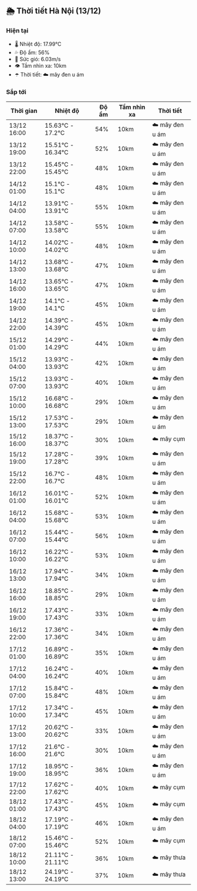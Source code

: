 ## 🌦️ Thời tiết Hà Nội (13/12)

### Hiện tại

- 🌡️ Nhiệt độ: 17.99℃
- 💦 Độ ẩm: 56%
- 💨 Sức gió: 6.03m/s
- 👁️ Tầm nhìn xa: 10km
- ☂️ Thời tiết: ☁️ mây đen u ám

### Sắp tới

| Thời gian | Nhiệt độ | Độ ẩm | Tầm nhìn xa | Thời tiết |
| --- | --- | --- | --- | --- |
| 13/12 16:00 | 15.63℃ - 17.2℃ | 54% | 10km | ☁️ mây đen u ám |
| 13/12 19:00 | 15.51℃ - 16.34℃ | 52% | 10km | ☁️ mây đen u ám |
| 13/12 22:00 | 15.45℃ - 15.45℃ | 48% | 10km | ☁️ mây đen u ám |
| 14/12 01:00 | 15.1℃ - 15.1℃ | 48% | 10km | ☁️ mây đen u ám |
| 14/12 04:00 | 13.91℃ - 13.91℃ | 55% | 10km | ☁️ mây đen u ám |
| 14/12 07:00 | 13.58℃ - 13.58℃ | 55% | 10km | ☁️ mây đen u ám |
| 14/12 10:00 | 14.02℃ - 14.02℃ | 48% | 10km | ☁️ mây đen u ám |
| 14/12 13:00 | 13.68℃ - 13.68℃ | 47% | 10km | ☁️ mây đen u ám |
| 14/12 16:00 | 13.65℃ - 13.65℃ | 47% | 10km | ☁️ mây đen u ám |
| 14/12 19:00 | 14.1℃ - 14.1℃ | 45% | 10km | ☁️ mây đen u ám |
| 14/12 22:00 | 14.39℃ - 14.39℃ | 45% | 10km | ☁️ mây đen u ám |
| 15/12 01:00 | 14.29℃ - 14.29℃ | 44% | 10km | ☁️ mây đen u ám |
| 15/12 04:00 | 13.93℃ - 13.93℃ | 42% | 10km | ☁️ mây đen u ám |
| 15/12 07:00 | 13.93℃ - 13.93℃ | 40% | 10km | ☁️ mây đen u ám |
| 15/12 10:00 | 16.68℃ - 16.68℃ | 29% | 10km | ☁️ mây đen u ám |
| 15/12 13:00 | 17.53℃ - 17.53℃ | 29% | 10km | ☁️ mây đen u ám |
| 15/12 16:00 | 18.37℃ - 18.37℃ | 30% | 10km | ☁️ mây cụm |
| 15/12 19:00 | 17.28℃ - 17.28℃ | 39% | 10km | ☁️ mây đen u ám |
| 15/12 22:00 | 16.7℃ - 16.7℃ | 48% | 10km | ☁️ mây đen u ám |
| 16/12 01:00 | 16.01℃ - 16.01℃ | 52% | 10km | ☁️ mây đen u ám |
| 16/12 04:00 | 15.68℃ - 15.68℃ | 53% | 10km | ☁️ mây đen u ám |
| 16/12 07:00 | 15.44℃ - 15.44℃ | 56% | 10km | ☁️ mây đen u ám |
| 16/12 10:00 | 16.22℃ - 16.22℃ | 53% | 10km | ☁️ mây đen u ám |
| 16/12 13:00 | 17.94℃ - 17.94℃ | 34% | 10km | ☁️ mây đen u ám |
| 16/12 16:00 | 18.85℃ - 18.85℃ | 29% | 10km | ☁️ mây đen u ám |
| 16/12 19:00 | 17.43℃ - 17.43℃ | 33% | 10km | ☁️ mây đen u ám |
| 16/12 22:00 | 17.36℃ - 17.36℃ | 34% | 10km | ☁️ mây đen u ám |
| 17/12 01:00 | 16.89℃ - 16.89℃ | 35% | 10km | ☁️ mây đen u ám |
| 17/12 04:00 | 16.24℃ - 16.24℃ | 40% | 10km | ☁️ mây đen u ám |
| 17/12 07:00 | 15.84℃ - 15.84℃ | 48% | 10km | ☁️ mây đen u ám |
| 17/12 10:00 | 17.34℃ - 17.34℃ | 45% | 10km | ☁️ mây đen u ám |
| 17/12 13:00 | 20.62℃ - 20.62℃ | 33% | 10km | ☁️ mây đen u ám |
| 17/12 16:00 | 21.6℃ - 21.6℃ | 30% | 10km | ☁️ mây đen u ám |
| 17/12 19:00 | 18.95℃ - 18.95℃ | 36% | 10km | ☁️ mây đen u ám |
| 17/12 22:00 | 17.62℃ - 17.62℃ | 40% | 10km | ☁️ mây cụm |
| 18/12 01:00 | 17.43℃ - 17.43℃ | 45% | 10km | ☁️ mây cụm |
| 18/12 04:00 | 17.19℃ - 17.19℃ | 46% | 10km | ☁️ mây đen u ám |
| 18/12 07:00 | 15.46℃ - 15.46℃ | 52% | 10km | ☁️ mây cụm |
| 18/12 10:00 | 21.11℃ - 21.11℃ | 36% | 10km | ☁️ mây thưa |
| 18/12 13:00 | 24.19℃ - 24.19℃ | 37% | 10km | ☁️ mây thưa |
